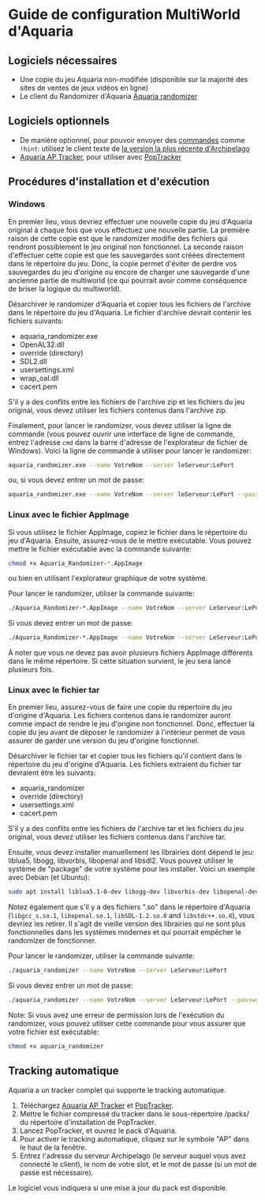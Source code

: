 # Guide de configuration MultiWorld d'Aquaria

## Logiciels nécessaires

- Une copie du jeu Aquaria non-modifiée (disponible sur la majorité des sites de ventes de jeux vidéos en ligne)
- Le client du Randomizer d'Aquaria [Aquaria randomizer](https://github.com/tioui/Aquaria_Randomizer/releases/latest)

## Logiciels optionnels

- De manière optionnel, pour pouvoir envoyer des [commandes](/tutorial/Archipelago/commands/en) comme `!hint`: utilisez le client texte de [la version la plus récente d'Archipelago](https://github.com/ArchipelagoMW/Archipelago/releases/latest)
- [Aquaria AP Tracker](https://github.com/palex00/aquaria-ap-tracker/releases/latest), pour utiliser avec [PopTracker](https://github.com/black-sliver/PopTracker/releases/latest)

## Procédures d'installation et d'exécution

### Windows

En premier lieu, vous devriez effectuer une nouvelle copie du jeu d'Aquaria original à chaque fois que vous effectuez une
nouvelle partie. La première raison de cette copie est que le randomizer modifie des fichiers qui rendront possiblement
le jeu original non fonctionnel. La seconde raison d'effectuer cette copie est que les sauvegardes sont créées
directement dans le répertoire du jeu. Donc, la copie permet d'éviter de perdre vos sauvegardes du jeu d'origine ou
encore de charger une sauvegarde d'une ancienne partie de multiworld (ce qui pourrait avoir comme conséquence de briser
la logique du multiworld).

Désarchiver le randomizer d'Aquaria et copier tous les fichiers de l'archive dans le répertoire du jeu d'Aquaria. Le
fichier d'archive devrait contenir les fichiers suivants:
- aquaria_randomizer.exe
- OpenAL32.dll
- override (directory)
- SDL2.dll
- usersettings.xml
- wrap_oal.dll
- cacert.pem

S'il y a des conflits entre les fichiers de l'archive zip et les fichiers du jeu original, vous devez utiliser
les fichiers contenus dans l'archive zip.

Finalement, pour lancer le randomizer, vous devez utiliser la ligne de commande (vous pouvez ouvrir une interface de
ligne de commande, entrez l'adresse `cmd` dans la barre d'adresse de l'explorateur de fichier de Windows). Voici
la ligne de commande à utiliser pour lancer le randomizer:

```bash
aquaria_randomizer.exe --name VotreNom --server leServeur:LePort
```

ou, si vous devez entrer un mot de passe:

```bash
aquaria_randomizer.exe --name VotreNom --server leServeur:LePort --password leMotDePasse
```

### Linux avec le fichier AppImage

Si vous utilisez le fichier AppImage, copiez le fichier dans le répertoire du jeu d'Aquaria. Ensuite, assurez-vous de
le mettre exécutable. Vous pouvez mettre le fichier exécutable avec la commande suivante:

```bash
chmod +x Aquaria_Randomizer-*.AppImage
```

ou bien en utilisant l'explorateur graphique de votre système.

Pour lancer le randomizer, utiliser la commande suivante:

```bash
./Aquaria_Randomizer-*.AppImage --name VotreNom --server LeServeur:LePort
```

Si vous devez entrer un mot de passe:

```bash
./Aquaria_Randomizer-*.AppImage --name VotreNom --server LeServeur:LePort --password LeMotDePasse
```

À noter que vous ne devez pas avoir plusieurs fichiers AppImage différents dans le même répertoire. Si cette situation
survient, le jeu sera lancé plusieurs fois.

### Linux avec le fichier tar

En premier lieu, assurez-vous de faire une copie du répertoire du jeu d'origine d'Aquaria. Les fichiers contenus
dans le randomizer auront comme impact de rendre le jeu d'origine non fonctionnel. Donc, effectuer la copie du jeu
avant de déposer le randomizer à l'intérieur permet de vous assurer de garder une version du jeu d'origine fonctionnel.

Désarchiver le fichier tar et copier tous les fichiers qu'il contient dans le répertoire du jeu d'origine d'Aquaria. Les
fichiers extraient du fichier tar devraient être les suivants:
- aquaria_randomizer
- override (directory)
- usersettings.xml
- cacert.pem

S'il y a des conflits entre les fichiers de l'archive tar et les fichiers du jeu original, vous devez utiliser
les fichiers contenus dans l'archive tar.

Ensuite, vous devez installer manuellement les librairies dont dépend le jeu: liblua5, libogg, libvorbis, libopenal and
libsdl2. Vous pouvez utiliser le système de "package" de votre système pour les installer. Voici un exemple avec
Debian (et Ubuntu):

```bash
sudo apt install liblua5.1-0-dev libogg-dev libvorbis-dev libopenal-dev libsdl2-dev
```

Notez également que s'il y a des fichiers ".so" dans le répertoire d'Aquaria (`libgcc_s.so.1`, `libopenal.so.1`,
`libSDL-1.2.so.0` and `libstdc++.so.6`), vous devriez les retirer. Il s'agit de vieille version des librairies qui
ne sont plus fonctionnelles dans les systèmes modernes et qui pourrait empêcher le randomizer de fonctionner.

Pour lancer le randomizer, utiliser la commande suivante:

```bash
./aquaria_randomizer --name VotreNom --server LeServeur:LePort
```

Si vous devez entrer un mot de passe:

```bash
./aquaria_randomizer --name VotreNom --server LeServeur:LePort --password LeMotDePasse
```

Note: Si vous avez une erreur de permission lors de l'exécution du randomizer, vous pouvez utiliser cette commande
pour vous assurer que votre fichier est exécutable:

```bash
chmod +x aquaria_randomizer
```

## Tracking automatique

Aquaria a un tracker complet qui supporte le tracking automatique.

1. Téléchargez [Aquaria AP Tracker](https://github.com/palex00/aquaria-ap-tracker/releases/latest) et [PopTracker](https://github.com/black-sliver/PopTracker/releases/latest).
2. Mettre le fichier compressé du tracker dans le sous-répertoire /packs/ du répertoire d'installation de PopTracker.
3. Lancez PopTracker, et ouvrez le pack d'Aquaria.
4. Pour activer le tracking automatique, cliquez sur le symbole "AP" dans le haut de la fenêtre.
5. Entrez l'adresse du serveur Archipelago (le serveur auquel vous avez connecté le client), le nom de votre slot, et le mot de passe (si un mot de passe est nécessaire).

Le logiciel vous indiquera si une mise à jour du pack est disponible.
